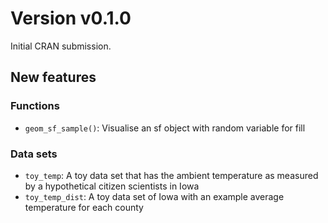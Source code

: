 # Version v0.1.0

Initial CRAN submission.

## New features
### Functions

- `geom_sf_sample()`: Visualise an sf object with random variable for fill

### Data sets

- `toy_temp`: A toy data set that has the ambient temperature as measured by a hypothetical citizen scientists in Iowa
- `toy_temp_dist`: A toy data set of Iowa with an example average temperature for each county